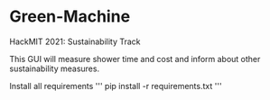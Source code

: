 # Green-Machine
HackMIT 2021: Sustainability Track

This GUI will measure shower time and cost and inform about other sustainability measures. 

Install all requirements
'''
pip install -r requirements.txt
'''
